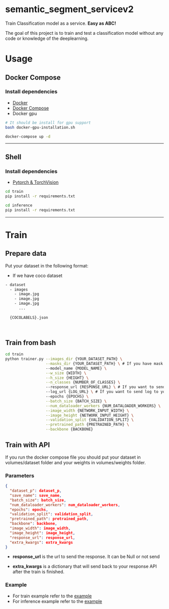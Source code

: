# semantic_segment_servicev2

Train Classification model as a service. **Easy as ABC!**

The goal of this project is to train and test a classification model without any code or knowledge of the deeplearning.

# Usage

## Docker Compose

### Install dependencies

- [Docker](https://www.docker.com/)
- [Docker Compose](https://docs.docker.com/compose/install/)
- Docker gpu

```bash
# It should be install for gpu support
bash docker-gpu-installation.sh
```

```bash
docker-compose up -d
```

---

## Shell

### Install dependencies

- [Pytorch & TorchVision](https://pytorch.org/get-started/locally/)

```bash
cd train
pip install -r requirements.txt

cd inference
pip install -r requirements.txt
```

---

# Train

## Prepare data

Put your dataset in the following format:
- If we have coco dataset

```bash
- dataset
  - images
    - image.jpg
    - image.jpg
    - image.jpg
      ...
      
  {COCOLABELS}.json
  
      
```

## Train from bash

```bash
cd train
python trainer.py --images_dir {YOUR_DATASET_PATH} \
                  --masks_dir {YOUR_DATASET_PATH} \ # If you have mask dataset masks_dir and if not, coco dataset set {COCOLABELS}.json
                  --model_name {MODEL_NAME} \
                  --w_size {WIDTH} \
                  --h_size {HEIGHT} \
                  --n_classes {NUMBER_OF_CLASSES} \ 
                  --response_url {RESPONSE_URL} \ # If you want to send response to send final result to your server (optional)
                  --log_url {LOG_URL} \ # If you want to send log to your server (optional)
                  --epochs {EPOCHS} \
                  --batch_size {BATCH_SIZE} \
                  --num_dataloader_workers {NUM_DATALOADER_WORKERS} \
                  --image_width {NETWORK_INPUT_WIDTH} \
                  --image_height {NETWORK_INPUT_HEIGHT} \
                  --validation_split {VALIDATION_SPLIT} \
                  --pretrained_path {PRETRAINED_PATH} \
                  --backbone {BACKBONE} 
```

## Train with API

If you run the docker compose file you should put your dataset in volumes/dataset folder and your weights in
volumes/weights folder.

### Parameters

```json
{
  "dataset_p": dataset_p,
  "save_name": save_name,
  "batch_size": batch_size,
  "num_dataloader_workers": num_dataloader_workers,
  "epochs": epochs,
  "validation_split": validation_split,
  "pretrained_path": pretrained_path,
  "backbone": backbone,
  "image_width": image_width,
  "image_height": image_height,
  "response_url": response_url,
  "extra_kwargs": extra_kwargs
}
```

- **response_url** is the url to send the response. It can be Null or not send

- **extra_kwargs** is a dictionary that will send back to your response API after the train is finished.

### Example

- For train example refer to the [example](train/test.py)
- For inference example refer to the [example](inference/test.py)
